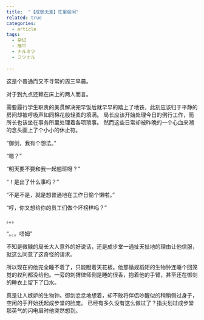 ```yaml
---
title:  "【成御无差】忙里偷闲"
related: true
categories: 
  - article
tags: 
  - 杂记
  - 简中
  - ナルミツ
  - ミツナル
  
---
```


这是个普通而又不寻常的周三早晨。

对于到九点还赖在床上的两人而言。

需要履行学生职责的美贯解决完早饭后就早早的踏上了地铁，此刻应该归于平静的房间却被呼吸声如同棉花般轻柔的填满。
局长应该开始处理今日的例行工作，而所长也该坐在事务所里处理着各项琐事。
然而这些日常却被昨晚的一个心血来潮的念头画上了个小小的休止符。

“御剑，我有个想法。”

“嗯？”

“明天要不要和我一起翘班呀？”

“！是出了什么事吗？”

“不是不是，就是想普通地在工作日偷个懒啦。”

“哼，你又想给你的员工们做个坏榜样吗？”

。。。

“。。。唔姆”

不知是微醺的局长大人意外的好说话，还是成步堂一通扯天扯地的理由让他信服，就这么同意了这奇怪的请求。

所以现在的他完全睡不着了，只能瞪着天花板。他那循规蹈矩的生物钟连睡个回笼觉的权利都没给他。一旁的刺猬律师倒是睡的很香，抱着他的手臂，甚至还在御剑的睡衣上留下了口水。

真是让人嫉妒的生物钟。御剑忿忿地想着，却不敢将伴侣吵醒似的稍稍侧过身子，空闲的手开始抚起成步堂的脸庞。
已经有多久没有这么做过了？指尖划过成步堂那英气的闪电眉时他突然想到。

